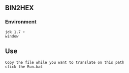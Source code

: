 ## BIN2HEX

### Environment
	
	jdk 1.7 + 
	window

## Use

	Copy the file while you want to translate on this path 
	click the Run.bat